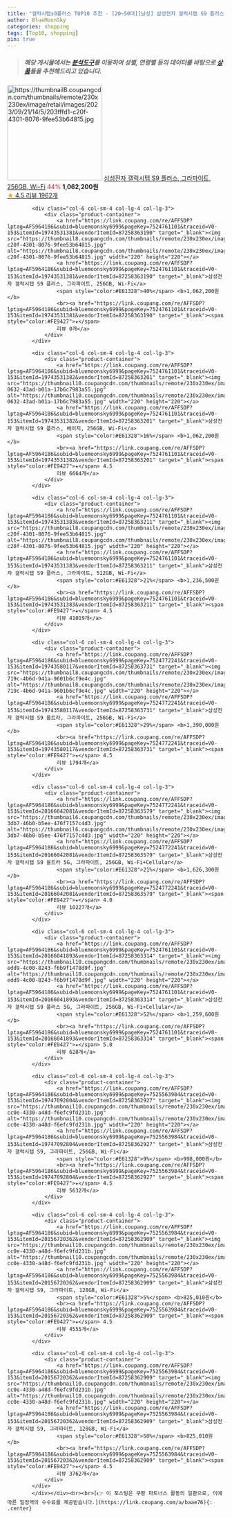 ```yaml
---
title: "갤럭시탭s9플러스 TOP10 추천 - [20~50대][남성] 삼성전자 갤럭시탭 S9 플러스, 그라파이트, 256GB, Wi-Fi"
author: BlueMoonSky
categories: shopping
tags: [Top10, shopping]
pin: true
---
```


> ##### 해당 게시물에서는 [**분석도구**](https://itemscout.io/)를 이용하여 **성별**, **연령별** 등의 데이터를 바탕으로 [**상품**](https://link.coupang.com/a/baae76)들을 추천해드리고 있습니다.
<div class="container"><div class="row">
            <div class="col-6 col-sm-4 col-lg-4 col-lg-3">
                <div class="product-container">
                    <a href="https://link.coupang.com/re/AFFSDP?lptag=AF5964186&subid=bluemoonsky6999&pageKey=7524761101&traceid=V0-153&itemId=19743531381&vendorItemId=87258363190" target="_blank"><img src="https://thumbnail8.coupangcdn.com/thumbnails/remote/230x230ex/image/retail/images/2023/09/21/14/5/203fffd1-c20f-4301-8076-9fee53b64815.jpg" alt="https://thumbnail8.coupangcdn.com/thumbnails/remote/230x230ex/image/retail/images/2023/09/21/14/5/203fffd1-c20f-4301-8076-9fee53b64815.jpg" width="220" height="220"></a>
                    <a href="https://link.coupang.com/re/AFFSDP?lptag=AF5964186&subid=bluemoonsky6999&pageKey=7524761101&traceid=V0-153&itemId=19743531381&vendorItemId=87258363190" target="_blank">삼성전자 갤럭시탭 S9 플러스, 그라파이트, 256GB, Wi-Fi</a>
                    <span style="color:#E61328">44%</span> <b>1,062,200원</b>
                    <br><a href="https://link.coupang.com/re/AFFSDP?lptag=AF5964186&subid=bluemoonsky6999&pageKey=7524761101&traceid=V0-153&itemId=19743531381&vendorItemId=87258363190" target="_blank"><span style="color:#FE9427">★</span> 4.5
                    리뷰 1962개</a>
                </div>
            </div>
            
            <div class="col-6 col-sm-4 col-lg-4 col-lg-3">
                <div class="product-container">
                    <a href="https://link.coupang.com/re/AFFSDP?lptag=AF5964186&subid=bluemoonsky6999&pageKey=7524761101&traceid=V0-153&itemId=19743531381&vendorItemId=87258363190" target="_blank"><img src="https://thumbnail8.coupangcdn.com/thumbnails/remote/230x230ex/image/retail/images/2023/09/21/14/5/203fffd1-c20f-4301-8076-9fee53b64815.jpg" alt="https://thumbnail8.coupangcdn.com/thumbnails/remote/230x230ex/image/retail/images/2023/09/21/14/5/203fffd1-c20f-4301-8076-9fee53b64815.jpg" width="220" height="220"></a>
                    <a href="https://link.coupang.com/re/AFFSDP?lptag=AF5964186&subid=bluemoonsky6999&pageKey=7524761101&traceid=V0-153&itemId=19743531381&vendorItemId=87258363190" target="_blank">삼성전자 갤럭시탭 S9 플러스, 그라파이트, 256GB, Wi-Fi</a>
                    <span style="color:#E61328">40%</span> <b>1,062,200원</b>
                    <br><a href="https://link.coupang.com/re/AFFSDP?lptag=AF5964186&subid=bluemoonsky6999&pageKey=7524761101&traceid=V0-153&itemId=19743531381&vendorItemId=87258363190" target="_blank"><span style="color:#FE9427">★</span> 
                    리뷰 0개</a>
                </div>
            </div>
            
            <div class="col-6 col-sm-4 col-lg-4 col-lg-3">
                <div class="product-container">
                    <a href="https://link.coupang.com/re/AFFSDP?lptag=AF5964186&subid=bluemoonsky6999&pageKey=7524761101&traceid=V0-153&itemId=19743531382&vendorItemId=87258363201" target="_blank"><img src="https://thumbnail10.coupangcdn.com/thumbnails/remote/230x230ex/image/retail/images/2023/09/21/14/9/69b55e07-0632-43ad-b01a-17b6c7983a55.jpg" alt="https://thumbnail10.coupangcdn.com/thumbnails/remote/230x230ex/image/retail/images/2023/09/21/14/9/69b55e07-0632-43ad-b01a-17b6c7983a55.jpg" width="220" height="220"></a>
                    <a href="https://link.coupang.com/re/AFFSDP?lptag=AF5964186&subid=bluemoonsky6999&pageKey=7524761101&traceid=V0-153&itemId=19743531382&vendorItemId=87258363201" target="_blank">삼성전자 갤럭시탭 S9 플러스, 베이지, 256GB, Wi-Fi</a>
                    <span style="color:#E61328">16%</span> <b>1,062,200원</b>
                    <br><a href="https://link.coupang.com/re/AFFSDP?lptag=AF5964186&subid=bluemoonsky6999&pageKey=7524761101&traceid=V0-153&itemId=19743531382&vendorItemId=87258363201" target="_blank"><span style="color:#FE9427">★</span> 4.5
                    리뷰 6664개</a>
                </div>
            </div>
            
            <div class="col-6 col-sm-4 col-lg-4 col-lg-3">
                <div class="product-container">
                    <a href="https://link.coupang.com/re/AFFSDP?lptag=AF5964186&subid=bluemoonsky6999&pageKey=7524761101&traceid=V0-153&itemId=19743531383&vendorItemId=87258363211" target="_blank"><img src="https://thumbnail8.coupangcdn.com/thumbnails/remote/230x230ex/image/retail/images/2023/09/21/14/5/203fffd1-c20f-4301-8076-9fee53b64815.jpg" alt="https://thumbnail8.coupangcdn.com/thumbnails/remote/230x230ex/image/retail/images/2023/09/21/14/5/203fffd1-c20f-4301-8076-9fee53b64815.jpg" width="220" height="220"></a>
                    <a href="https://link.coupang.com/re/AFFSDP?lptag=AF5964186&subid=bluemoonsky6999&pageKey=7524761101&traceid=V0-153&itemId=19743531383&vendorItemId=87258363211" target="_blank">삼성전자 갤럭시탭 S9 플러스, 그라파이트, 512GB, Wi-Fi</a>
                    <span style="color:#E61328">21%</span> <b>1,236,500원</b>
                    <br><a href="https://link.coupang.com/re/AFFSDP?lptag=AF5964186&subid=bluemoonsky6999&pageKey=7524761101&traceid=V0-153&itemId=19743531383&vendorItemId=87258363211" target="_blank"><span style="color:#FE9427">★</span> 4.5
                    리뷰 41019개</a>
                </div>
            </div>
            
            <div class="col-6 col-sm-4 col-lg-4 col-lg-3">
                <div class="product-container">
                    <a href="https://link.coupang.com/re/AFFSDP?lptag=AF5964186&subid=bluemoonsky6999&pageKey=7524772241&traceid=V0-153&itemId=19743580117&vendorItemId=87258363731" target="_blank"><img src="https://thumbnail8.coupangcdn.com/thumbnails/remote/230x230ex/image/retail/images/2023/09/21/14/9/daf78f14-719c-4b6d-941a-9601b6cf9e4c.jpg" alt="https://thumbnail8.coupangcdn.com/thumbnails/remote/230x230ex/image/retail/images/2023/09/21/14/9/daf78f14-719c-4b6d-941a-9601b6cf9e4c.jpg" width="220" height="220"></a>
                    <a href="https://link.coupang.com/re/AFFSDP?lptag=AF5964186&subid=bluemoonsky6999&pageKey=7524772241&traceid=V0-153&itemId=19743580117&vendorItemId=87258363731" target="_blank">삼성전자 갤럭시탭 S9 울트라, 그라파이트, 256GB, Wi-Fi</a>
                    <span style="color:#E61328">29%</span> <b>1,390,000원</b>
                    <br><a href="https://link.coupang.com/re/AFFSDP?lptag=AF5964186&subid=bluemoonsky6999&pageKey=7524772241&traceid=V0-153&itemId=19743580117&vendorItemId=87258363731" target="_blank"><span style="color:#FE9427">★</span> 4.5
                    리뷰 1794개</a>
                </div>
            </div>
            
            <div class="col-6 col-sm-4 col-lg-4 col-lg-3">
                <div class="product-container">
                    <a href="https://link.coupang.com/re/AFFSDP?lptag=AF5964186&subid=bluemoonsky6999&pageKey=7524772241&traceid=V0-153&itemId=20166042081&vendorItemId=87258363579" target="_blank"><img src="https://thumbnail6.coupangcdn.com/thumbnails/remote/230x230ex/image/retail/images/2023/09/21/14/9/eb57b6b7-3db7-46b0-b5ee-476f7157c4d3.jpg" alt="https://thumbnail6.coupangcdn.com/thumbnails/remote/230x230ex/image/retail/images/2023/09/21/14/9/eb57b6b7-3db7-46b0-b5ee-476f7157c4d3.jpg" width="220" height="220"></a>
                    <a href="https://link.coupang.com/re/AFFSDP?lptag=AF5964186&subid=bluemoonsky6999&pageKey=7524772241&traceid=V0-153&itemId=20166042081&vendorItemId=87258363579" target="_blank">삼성전자 갤럭시탭 S9 울트라 5G, 그라파이트, 256GB, Wi-Fi+Cellular</a>
                    <span style="color:#E61328">21%</span> <b>1,626,300원</b>
                    <br><a href="https://link.coupang.com/re/AFFSDP?lptag=AF5964186&subid=bluemoonsky6999&pageKey=7524772241&traceid=V0-153&itemId=20166042081&vendorItemId=87258363579" target="_blank"><span style="color:#FE9427">★</span> 4.0
                    리뷰 10227개</a>
                </div>
            </div>
            
            <div class="col-6 col-sm-4 col-lg-4 col-lg-3">
                <div class="product-container">
                    <a href="https://link.coupang.com/re/AFFSDP?lptag=AF5964186&subid=bluemoonsky6999&pageKey=7524761101&traceid=V0-153&itemId=20166041893&vendorItemId=87258363314" target="_blank"><img src="https://thumbnail10.coupangcdn.com/thumbnails/remote/230x230ex/image/retail/images/2023/09/21/14/5/10906383-edd9-4c00-8243-f6b9f1478d9f.jpg" alt="https://thumbnail10.coupangcdn.com/thumbnails/remote/230x230ex/image/retail/images/2023/09/21/14/5/10906383-edd9-4c00-8243-f6b9f1478d9f.jpg" width="220" height="220"></a>
                    <a href="https://link.coupang.com/re/AFFSDP?lptag=AF5964186&subid=bluemoonsky6999&pageKey=7524761101&traceid=V0-153&itemId=20166041893&vendorItemId=87258363314" target="_blank">삼성전자 갤럭시탭 S9 플러스 5G, 그라파이트, 256GB, Wi-Fi+Cellular</a>
                    <span style="color:#E61328">52%</span> <b>1,259,600원</b>
                    <br><a href="https://link.coupang.com/re/AFFSDP?lptag=AF5964186&subid=bluemoonsky6999&pageKey=7524761101&traceid=V0-153&itemId=20166041893&vendorItemId=87258363314" target="_blank"><span style="color:#FE9427">★</span> 5.0
                    리뷰 628개</a>
                </div>
            </div>
            
            <div class="col-6 col-sm-4 col-lg-4 col-lg-3">
                <div class="product-container">
                    <a href="https://link.coupang.com/re/AFFSDP?lptag=AF5964186&subid=bluemoonsky6999&pageKey=7525563984&traceid=V0-153&itemId=19747092804&vendorItemId=87258362927" target="_blank"><img src="https://thumbnail10.coupangcdn.com/thumbnails/remote/230x230ex/image/retail/images/2023/09/21/14/2/51688146-cc0e-4330-a48d-f6efc9fd231b.jpg" alt="https://thumbnail10.coupangcdn.com/thumbnails/remote/230x230ex/image/retail/images/2023/09/21/14/2/51688146-cc0e-4330-a48d-f6efc9fd231b.jpg" width="220" height="220"></a>
                    <a href="https://link.coupang.com/re/AFFSDP?lptag=AF5964186&subid=bluemoonsky6999&pageKey=7525563984&traceid=V0-153&itemId=19747092804&vendorItemId=87258362927" target="_blank">삼성전자 갤럭시탭 S9, 그라파이트, 256GB, Wi-Fi</a>
                    <span style="color:#E61328">9%</span> <b>998,000원</b>
                    <br><a href="https://link.coupang.com/re/AFFSDP?lptag=AF5964186&subid=bluemoonsky6999&pageKey=7525563984&traceid=V0-153&itemId=19747092804&vendorItemId=87258362927" target="_blank"><span style="color:#FE9427">★</span> 4.5
                    리뷰 5632개</a>
                </div>
            </div>
            
            <div class="col-6 col-sm-4 col-lg-4 col-lg-3">
                <div class="product-container">
                    <a href="https://link.coupang.com/re/AFFSDP?lptag=AF5964186&subid=bluemoonsky6999&pageKey=7525563984&traceid=V0-153&itemId=20156720362&vendorItemId=87258362909" target="_blank"><img src="https://thumbnail10.coupangcdn.com/thumbnails/remote/230x230ex/image/retail/images/2023/09/21/14/2/51688146-cc0e-4330-a48d-f6efc9fd231b.jpg" alt="https://thumbnail10.coupangcdn.com/thumbnails/remote/230x230ex/image/retail/images/2023/09/21/14/2/51688146-cc0e-4330-a48d-f6efc9fd231b.jpg" width="220" height="220"></a>
                    <a href="https://link.coupang.com/re/AFFSDP?lptag=AF5964186&subid=bluemoonsky6999&pageKey=7525563984&traceid=V0-153&itemId=20156720362&vendorItemId=87258362909" target="_blank">삼성전자 갤럭시탭 S9, 그라파이트, 128GB, Wi-Fi</a>
                    <span style="color:#E61328">5%</span> <b>825,010원</b>
                    <br><a href="https://link.coupang.com/re/AFFSDP?lptag=AF5964186&subid=bluemoonsky6999&pageKey=7525563984&traceid=V0-153&itemId=20156720362&vendorItemId=87258362909" target="_blank"><span style="color:#FE9427">★</span> 4.5
                    리뷰 4555개</a>
                </div>
            </div>
            
            <div class="col-6 col-sm-4 col-lg-4 col-lg-3">
                <div class="product-container">
                    <a href="https://link.coupang.com/re/AFFSDP?lptag=AF5964186&subid=bluemoonsky6999&pageKey=7525563984&traceid=V0-153&itemId=20156720362&vendorItemId=87258362909" target="_blank"><img src="https://thumbnail10.coupangcdn.com/thumbnails/remote/230x230ex/image/retail/images/2023/09/21/14/2/51688146-cc0e-4330-a48d-f6efc9fd231b.jpg" alt="https://thumbnail10.coupangcdn.com/thumbnails/remote/230x230ex/image/retail/images/2023/09/21/14/2/51688146-cc0e-4330-a48d-f6efc9fd231b.jpg" width="220" height="220"></a>
                    <a href="https://link.coupang.com/re/AFFSDP?lptag=AF5964186&subid=bluemoonsky6999&pageKey=7525563984&traceid=V0-153&itemId=20156720362&vendorItemId=87258362909" target="_blank">삼성전자 갤럭시탭 S9, 그라파이트, 128GB, Wi-Fi</a>
                    <span style="color:#E61328">50%</span> <b>825,010원</b>
                    <br><a href="https://link.coupang.com/re/AFFSDP?lptag=AF5964186&subid=bluemoonsky6999&pageKey=7525563984&traceid=V0-153&itemId=20156720362&vendorItemId=87258362909" target="_blank"><span style="color:#FE9427">★</span> 4.5
                    리뷰 3762개</a>
                </div>
            </div>
            </div></div><br><br>[👉 이 포스팅은 쿠팡 파트너스 활동의 일환으로, 이에 따른 일정액의 수수료를 제공받습니다.](https://link.coupang.com/a/baae76){: .center}
